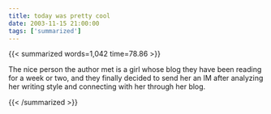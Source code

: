 ```yaml
---
title: today was pretty cool
date: 2003-11-15 21:00:00
tags: ['summarized']
---
```


{{< summarized words=1,042 time=78.86 >}}

The nice person the author met is a girl whose blog they have been reading for a week or two, and they finally decided to send her an IM after analyzing her writing style and connecting with her through her blog.

{{< /summarized >}}